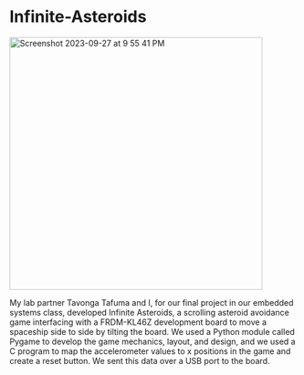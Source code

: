 # Infinite-Asteroids
<img width="443" alt="Screenshot 2023-09-27 at 9 55 41 PM" src="https://github.com/newt-powers/Infinite-Asteroids/assets/93101127/ce0fac16-cb66-4444-bcdc-c4701f20f198">

My lab partner Tavonga Tafuma and I, for our final project in our embedded systems class, developed Infinite Asteroids, a scrolling asteroid avoidance game interfacing with a FRDM-KL46Z development board to move a spaceship side to side by tilting the board. We used a Python module called Pygame to develop the game mechanics, layout, and design, and we used a C program to map the accelerometer values to x positions in the game and create a reset button. We sent this data over a USB port to the board.

